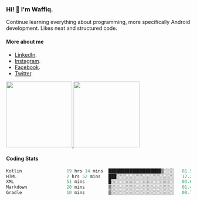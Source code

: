 ### Hi! 👋 I'm Waffiq.

Continue learning everything about programming, more specifically Android development. Likes neat and structured code.

#### More about me 
- [LinkedIn](https://www.linkedin.com/in/waffiqaziz/).
- [Instagram](https://www.instagram.com/waffiqaziz/).
- [Facebook](https://web.facebook.com/WaffiqAziz/).
- [Twitter](https://twitter.com/AzizWaffiq).

<p align="left">
<a href="https://github.com/waffiqaziz">
  <img height="180em" src="https://github-readme-stats-eight-theta.vercel.app/api?username=waffiqaziz&show_icons=true&theme=algolia&include_all_commits=true&count_private=true"/>
  <img height="180em" src="https://github-readme-stats-eight-theta.vercel.app/api/top-langs/?username=waffiqaziz&layout=compact&langs_count=8&theme=algolia"/>
</a>
</p>

#### Coding Stats
<!--START_SECTION:waka-->

```rust
Kotlin                 19 hrs 14 mins  ████████████████████▒░░░░   81.57 %
HTML                   2 hrs 52 mins   ███░░░░░░░░░░░░░░░░░░░░░░   12.22 %
XML                    51 mins         █░░░░░░░░░░░░░░░░░░░░░░░░   03.65 %
Markdown               20 mins         ▒░░░░░░░░░░░░░░░░░░░░░░░░   01.44 %
Gradle                 10 mins         ▒░░░░░░░░░░░░░░░░░░░░░░░░   00.71 %
```

<!--END_SECTION:waka-->
